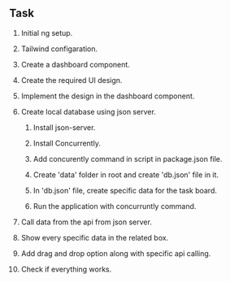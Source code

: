 ## Task

1. Initial ng setup.

2. Tailwind configaration.

3. Create a dashboard component.

4. Create the required UI design.

5. Implement the design in the dashboard component.

6. Create local database using json server.

   1. Install json-server.

   2. Install Concurrently.

   3. Add concurently command in script in package.json file.

   4. Create 'data' folder in root and create 'db.json' file in it.

   5. In 'db.json' file, create specific data  for the task board.

   6. Run the application with concurruntly command.


7. Call data from the api from json server.

8. Show every specific data in the related box.

9. Add drag and drop option along with specific api calling.

10. Check if everything works.
